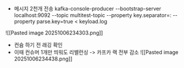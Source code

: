 - 메시지 2천개 전송
kafka-console-producer --bootstrap-server localhost:9092 --topic multitest-topic --property key.separator=: --property parse.key=true < keyload.log

![[Pasted image 20251006234303.png]]
- 컨슘 하기 전 래깅 확인
- 이때 컨슈머 1개만 띄워도 리밸런싱 -> 카프카 랙 전부 감소
![[Pasted image 20251006234438.png]]